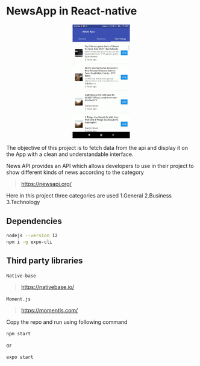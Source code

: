 # NewsApp in React-native

<p align="center">
  <img src=newsapp.gif width="30%" height="30%" />
</p>

The objective of this project is to fetch data from the api and display it on the App with a clean and understandable interface.

News API provides an API which allows developers to use in their project to show different kinds of news according to the category

>https://newsapi.org/

Here in this project three categories are used 
1.General
2.Business
3.Technology

## Dependencies

```bash
nodejs --version 12
npm i -g expo-cli
```
## Third party libraries

`Native-base`

>https://nativebase.io/

`Moment.js`

>https://momentjs.com/

Copy the repo and run using following command

```bash
npm start 
```
or

```bash
expo start 
```

